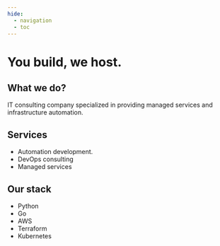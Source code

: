 ```yaml
---
hide:
  - navigation
  - toc
---
```

# You build, we host.
## What we do?

IT consulting company specialized in providing managed services and infrastructure automation.

## Services
* Automation development.
* DevOps consulting
* Managed services

## Our stack
* Python
* Go
* AWS
* Terraform
* Kubernetes
<!-- ## App Ideas
* Developer portal
* Status page
* Forms
* Calendar
* Changelog
* Metrics
* ETL
* Automation -->
